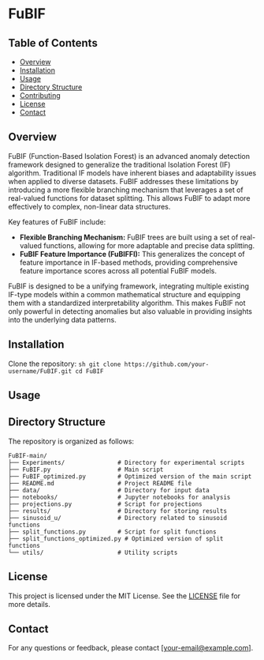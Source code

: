 # FuBIF

## Table of Contents
- [Overview](#overview)
- [Installation](#installation)
- [Usage](#usage)
- [Directory Structure](#directory-structure)
- [Contributing](#contributing)
- [License](#license)
- [Contact](#contact)

## Overview
FuBIF (Function-Based Isolation Forest) is an advanced anomaly detection framework designed to generalize the traditional Isolation Forest (IF) algorithm. Traditional IF models have inherent biases and adaptability issues when applied to diverse datasets. FuBIF addresses these limitations by introducing a more flexible branching mechanism that leverages a set of real-valued functions for dataset splitting. This allows FuBIF to adapt more effectively to complex, non-linear data structures.

Key features of FuBIF include:

- **Flexible Branching Mechanism:** FuBIF trees are built using a set of real-valued functions, allowing for more adaptable and precise data splitting.
- **FuBIF Feature Importance (FuBIFFI):** This generalizes the concept of feature importance in IF-based methods, providing comprehensive feature importance scores across all potential FuBIF models.

FuBIF is designed to be a unifying framework, integrating multiple existing IF-type models within a common mathematical structure and equipping them with a standardized interpretability algorithm. This makes FuBIF not only powerful in detecting anomalies but also valuable in providing insights into the underlying data patterns.

## Installation
Clone the repository:
    ```sh
    git clone https://github.com/your-username/FuBIF.git
    cd FuBIF
    ```

## Usage


## Directory Structure
The repository is organized as follows:

```
FuBIF-main/
├── Experiments/               # Directory for experimental scripts
├── FuBIF.py                   # Main script
├── FuBIF_optimized.py         # Optimized version of the main script
├── README.md                  # Project README file
├── data/                      # Directory for input data
├── notebooks/                 # Jupyter notebooks for analysis
├── projections.py             # Script for projections
├── results/                   # Directory for storing results
├── sinusoid_u/                # Directory related to sinusoid functions
├── split_functions.py         # Script for split functions
├── split_functions_optimized.py # Optimized version of split functions
└── utils/                     # Utility scripts
```


## License
This project is licensed under the MIT License. See the [LICENSE](LICENSE) file for more details.

## Contact
For any questions or feedback, please contact [your-email@example.com].
